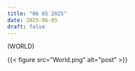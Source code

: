 ```yaml
---
title: "06 05 2025"
date: 2025-06-05
draft: false
---
```


(WORLD)

{{< figure src="World.png" alt="post" >}}

